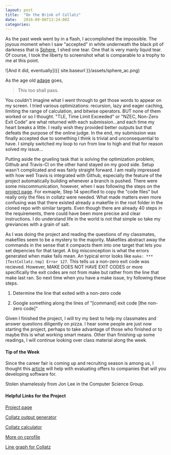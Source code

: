 ```yaml
---
layout: post
title:  "On the Brink of Collatz"
date:   2016-09-06T13:24:00Z
categories:
---
```


As the past week went by in a flash, I accomplished the impossible. The joyous moment when I saw "accepted" in white underneath the black pit of darkness that is [Sphere][sphere-problem], I shed one tear. One that is very manly liquid tear. Of course, I took the liberty to screenshot what is comparable to a trophy to me at this point. 

![And it did, eventually]({{ site.baseurl }}/assets/sphere_ac.png)

As the age old [adage][adage-home] goes, 

>This too shall pass.

You couldn't imagine what I went through to get those words to appear on my screen. I tried various optimizations: recursion, lazy and eager caching, limiting the range of calculation, and bitwise operators. BUT none of them worked or so I thought. "TLE, Time Limit Exceeded" or "NZEC, Non-Zero Exit Code" are what returned with each submission...and each time my heart breaks a little. I really wish they provided better outputs but that defeats the purpose of the online judge. In the end, my submission was finally accepted due to something I think is trivial and unconsequential to have. I simply switched my loop to run from low to high and that for reason solved my issue... 

Putting aside the grueling task that is solving the optimization problem, Github and Travis-CI on the other hand stayed on my good side. Setup wasn't complicated and was fairly straight forward. I am really impressed with how well Travis is integrated with Github, especially the feature of the project automatically building whenever a branch is pushed. There were some miscommunication, however, when I was following the steps on the [project page][assignment-link]. For exmaple, Step 14 specified to copy the "code files" but really only the files in collatz were needed. What made matters even more confusing was that there existed already a makefile in the root folder in the cloned repo with similar targets. Even though there are already 40 steps in the requirements, there could have been more precise and clear instructions. I do understand life in the world is not that simple so take my greviances with a grain of salt. 

As I was doing the project and reading the questions of my classmates, makefiles seem to be a mystery to the majority. Makefiles abstract away the commands in the sense that it compacts them into one target that lets you set depencies for that target. A big misconception is what the errors generated when make fails mean. An typical error looks like `make: *** [TestCollatz.tmp] Error 127`. This tells us a non-zero exit code was recieved. However, MAKE DOES NOT HAVE EXIT CODES or more specifically the exit codes are not from make but rather from the line that make last ran. So next time when you have a make issue, try following these steps.

1) Determine the line that exited with a non-zero code

2) Google something along the lines of "[command] exit code [the non-zero code]"

Given I finished the project, I will try my best to help my classmates and answer questions diligently on pizza. I hear some people are just now starting the project, perhaps to take advantage of those who finished or to maybe this is what working smart means. Other than finishing up some readings, I will continue looking over class material along the week.

#### Tip of the Week
Since the career fair is coming up and recruiting season is among us, I thought this [article][tip-link] will help with evaluating offers to companies that will you developing software for. 

Stolen shamelessly from Jon Lee in the Computer Science Group.

#### Helpful Links for the Project
[Project page][assignment-link]

[Collatz output generator][output-generator]

[Collatz calculator][collatz-solver]

[More on cprofile][cprofile-help]

[Line graph for Collatz][collatz-graph]

[tip-link]: https://blogs.janestreet.com/unraveling/
[output-generator]: http://www.uvatoolkit.com/problemssolve.php
[collatz-solver]: http://www.nitrxgen.net/collatz/10/
[cprofile-help]: https://ymichael.com/2014/03/08/profiling-python-with-cprofile.html
[collatz-graph]: https://skanderkort.com/collatz_conjecture_calculator
[sphere-problem]: http://www.spoj.com/problems/PROBTNPO/
[adage-home]: https://en.wikipedia.org/wiki/Adage
[assignment-link]: http://www.cs.utexas.edu/~fares/cs373f16/CS%20373_files/projects/Collatz.html
